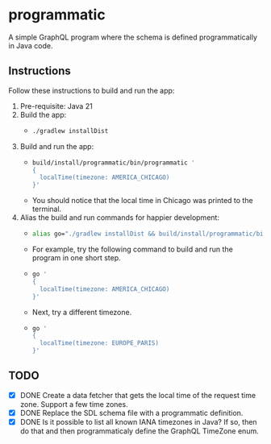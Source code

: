 # programmatic

A simple GraphQL program where the schema is defined programmatically in Java code.


## Instructions

Follow these instructions to build and run the app:

1. Pre-requisite: Java 21
2. Build the app:
    * ```bash
      ./gradlew installDist
      ```
3. Build and run the app:
    * ```bash
      build/install/programmatic/bin/programmatic ' 
      {
        localTime(timezone: AMERICA_CHICAGO)
      }'
      ```
    * You should notice that the local time in Chicago was printed to the terminal.
4. Alias the build and run commands for happier development:
    * ```bash
      alias go="./gradlew installDist && build/install/programmatic/bin/programmatic"
      ```
    * For example, try the following command to build and run the program in one short step.
    * ```bash
      go ' 
      {
        localTime(timezone: AMERICA_CHICAGO)
      }'
      ```
    * Next, try a different timezone.
    * ```bash
      go '
      {
        localTime(timezone: EUROPE_PARIS)
      }'
      ```


## TODO

* [x] DONE Create a data fetcher that gets the local time of the request time zone. Support a few time zones.
* [x] DONE Replace the SDL schema file with a programmatic definition.
* [x] DONE Is it possible to list all known IANA timezones in Java? If so, then do that and then programmaticaly define the
  GraphQL TimeZone enum.
